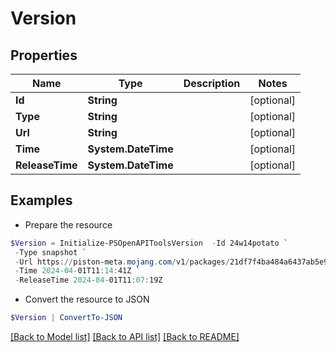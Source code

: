 # Version
## Properties

Name | Type | Description | Notes
------------ | ------------- | ------------- | -------------
**Id** | **String** |  | [optional] 
**Type** | **String** |  | [optional] 
**Url** | **String** |  | [optional] 
**Time** | **System.DateTime** |  | [optional] 
**ReleaseTime** | **System.DateTime** |  | [optional] 

## Examples

- Prepare the resource
```powershell
$Version = Initialize-PSOpenAPIToolsVersion  -Id 24w14potato `
 -Type snapshot `
 -Url https://piston-meta.mojang.com/v1/packages/21df7f4ba484a6437ab5e9dca0b4dfb5dcefc802/24w14potato.json `
 -Time 2024-04-01T11:14:41Z `
 -ReleaseTime 2024-04-01T11:07:19Z
```

- Convert the resource to JSON
```powershell
$Version | ConvertTo-JSON
```

[[Back to Model list]](../README.md#documentation-for-models) [[Back to API list]](../README.md#documentation-for-api-endpoints) [[Back to README]](../README.md)

